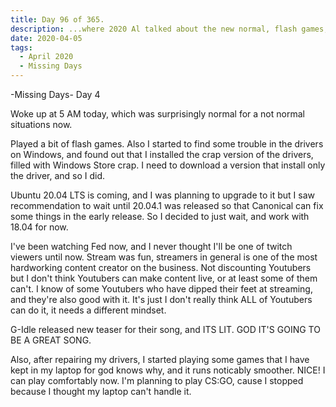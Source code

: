 ```yaml
---
title: Day 96 of 365.
description: ...where 2020 Al talked about the new normal, flash games, new generation of Ubuntu, Twitch Streamer, and G-IDLE in the fourth day of his week-long series of Missing Days.
date: 2020-04-05
tags:
  - April 2020
  - Missing Days
---
```


-Missing Days-
Day 4

Woke up at 5 AM today, which was surprisingly normal for a not normal situations now.

Played a bit of flash games. Also I started to find some trouble in the drivers on Windows, and found out that I installed the crap version of the drivers, filled with Windows Store crap. I need to download a version that install only the driver, and so I did.

Ubuntu 20.04 LTS is coming, and I was planning to upgrade to it but I saw recommendation to wait until 20.04.1 was released so that Canonical can fix some things in the early release. So I decided to just wait, and work with 18.04 for now.

I've been watching Fed now, and I never thought I'll be one of twitch viewers until now. Stream was fun, streamers in general is one of the most hardworking content creator on the business. Not discounting Youtubers but I don't think Youtubers can make content live, or at least some of them can't. I know of some Youtubers who have dipped their feet at streaming, and they're also good with it. It's just I don't really think ALL of Youtubers can do it, it needs a different mindset.

G-Idle released new teaser for their song, and ITS LIT. GOD IT'S GOING TO BE A GREAT SONG.

Also, after repairing my drivers, I started playing some games that I have kept in my laptop for god knows why, and it runs noticably smoother. NICE! I can play comfortably now. I'm planning to play CS:GO, cause I stopped because I thought my laptop can't handle it.


 